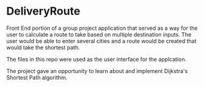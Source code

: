 # DeliveryRoute
Front End portion of a group project application that served as a way for the user to calculate a route to take based on multiple 
destination inputs. The user would be able to enter several cities and a route would be created that would take the shortest path. 

The files in this repo were used as the user interface for the applcation.

The project gave an opportunity to learn about and implement Dijkstra's Shortest Path algorithm.
